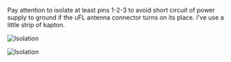 Pay attention to isolate at least pins 1-2-3 to avoid short circuit of power supply to ground if the uFL antenna connector turns on its place. I've use a little strip of kapton.

![Isolation](https://github.com/user-attachments/assets/9c370caa-8b87-4acf-993c-568b0c8f3c29)

![Isolation](https://github.com/user-attachments/assets/0e480ce5-7dc6-42d0-8870-4374d33b6379)
